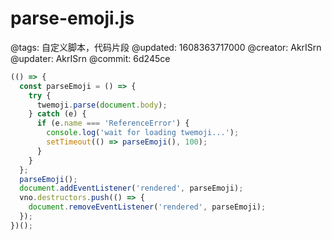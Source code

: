 # parse-emoji.js

@tags: 自定义脚本，代码片段
@updated: 1608363717000
@creator: AkrISrn
@updater: AkrISrn
@commit: 6d245ce

```js
(() => {
  const parseEmoji = () => {
    try {
      twemoji.parse(document.body);
    } catch (e) {
      if (e.name === 'ReferenceError') {
        console.log('wait for loading twemoji...');
        setTimeout(() => parseEmoji(), 100);
      }
    }
  };
  parseEmoji();
  document.addEventListener('rendered', parseEmoji);
  vno.destructors.push(() => {
    document.removeEventListener('rendered', parseEmoji);
  });
})();
```
